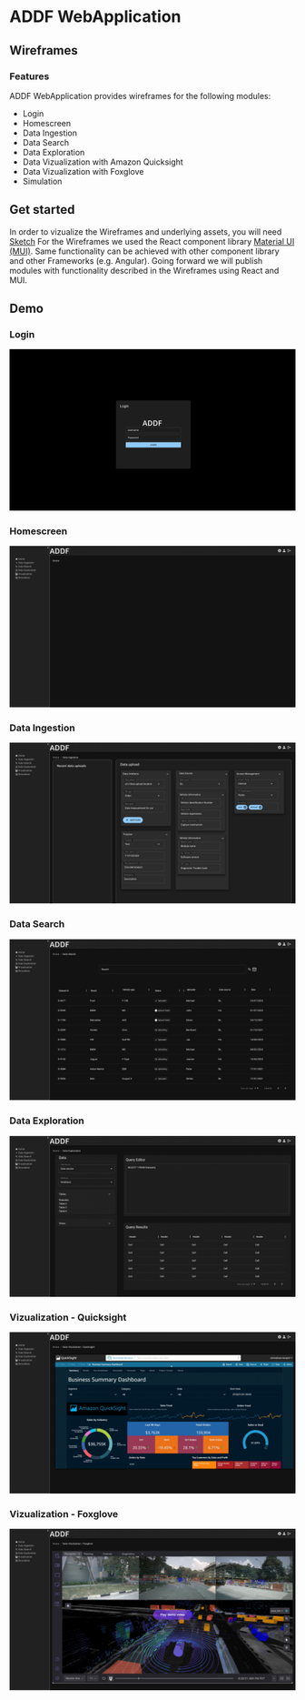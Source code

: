 # ADDF WebApplication
## Wireframes

### Features
ADDF WebApplication provides wireframes for the following modules:

- Login
- Homescreen
- Data Ingestion
- Data Search
- Data Exploration
- Data Vizualization with Amazon Quicksight
- Data Vizualization with Foxglove
- Simulation

## Get started

In order to vizualize the Wireframes and underlying assets, you will need [Sketch](https://www.sketch.com/)
For the Wireframes we used the React component library [Material UI (MUI)](https://mui.com/). Same functionality can be achieved with other component library and other Frameworks (e.g. Angular).
Going forward we will publish modules with functionality described in the Wireframes using React and MUI.

## Demo

### Login

![](./Login.png)


### Homescreen

![](./Landing.png)

### Data Ingestion

![](./Data_Ingestion.png)

### Data Search

![](./Data_Search_results.png)

### Data Exploration

![](./Data_Exploration.png)

### Vizualization - Quicksight

![](./Vizualization_QS.png)

### Vizualization - Foxglove

![](./Vizualization_Foxglove.png)

